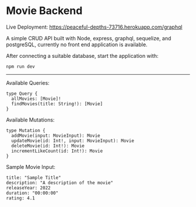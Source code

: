 # Movie Backend

Live Deployment: https://peaceful-depths-73716.herokuapp.com/graphql

A simple CRUD API built with Node, express, graphql, sequelize, and postgreSQL, currently no front end application is available.

After connecting a suitable database, start the application with:
```
npm run dev
```
---

Available Queries:
```
type Query {
  allMovies: [Movie]!
  findMovies(title: String!): [Movie]
}
```

Available Mutations:
```
type Mutation {
  addMovie(input: MovieInput): Movie
  updateMovie(id: Int!, input: MovieInput): Movie
  deleteMovie(id: Int!): Movie
  incrementLikeCount(id: Int!): Movie
}
```

Sample Movie Input:
```
title: "Sample Title"
description: "A description of the movie"
releaseYear: 2022
duration: "00:00:00"
rating: 4.1
```
